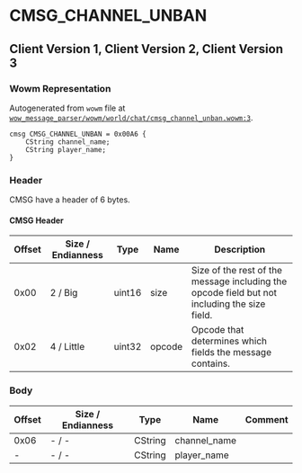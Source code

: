 # CMSG_CHANNEL_UNBAN

## Client Version 1, Client Version 2, Client Version 3

### Wowm Representation

Autogenerated from `wowm` file at [`wow_message_parser/wowm/world/chat/cmsg_channel_unban.wowm:3`](https://github.com/gtker/wow_messages/tree/main/wow_message_parser/wowm/world/chat/cmsg_channel_unban.wowm#L3).
```rust,ignore
cmsg CMSG_CHANNEL_UNBAN = 0x00A6 {
    CString channel_name;
    CString player_name;
}
```
### Header

CMSG have a header of 6 bytes.

#### CMSG Header

| Offset | Size / Endianness | Type   | Name   | Description |
| ------ | ----------------- | ------ | ------ | ----------- |
| 0x00   | 2 / Big           | uint16 | size   | Size of the rest of the message including the opcode field but not including the size field.|
| 0x02   | 4 / Little        | uint32 | opcode | Opcode that determines which fields the message contains.|

### Body

| Offset | Size / Endianness | Type | Name | Comment |
| ------ | ----------------- | ---- | ---- | ------- |
| 0x06 | - / - | CString | channel_name |  |
| - | - / - | CString | player_name |  |

